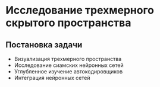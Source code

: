 # Исследование трехмерного скрытого пространства

## Постановка задачи

* Визуализация трехмерного пространства
* Исследование сиамских нейронных сетей
* Углубленное изучение автокодировщиков
* Интеграция нейронных сетей
